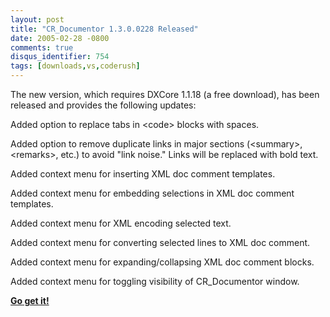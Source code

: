 ```yaml
---
layout: post
title: "CR_Documentor 1.3.0.0228 Released"
date: 2005-02-28 -0800
comments: true
disqus_identifier: 754
tags: [downloads,vs,coderush]
---
```

The new version, which requires DXCore 1.1.18 (a free download), has
been released and provides the following updates:

Added option to replace tabs in \<code\> blocks with spaces.

Added option to remove duplicate links in major sections (\<summary\>,
\<remarks\>, etc.) to avoid "link noise." Links will be replaced with
bold text.

Added context menu for inserting XML doc comment templates.

Added context menu for embedding selections in XML doc comment
templates.

Added context menu for XML encoding selected text.

Added context menu for converting selected lines to XML doc comment.

Added context menu for expanding/collapsing XML doc comment blocks.

Added context menu for toggling visibility of CR\_Documentor window.


 **[Go get
it!](/archive/2004/11/15/cr_documentor---the-documentor-plug-in-for-dxcore.aspx)**
